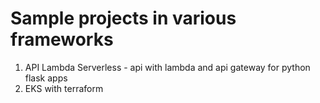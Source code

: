 # Sample projects in various frameworks

1. API Lambda Serverless - api with lambda and api gateway for python flask apps
2. EKS with terraform 